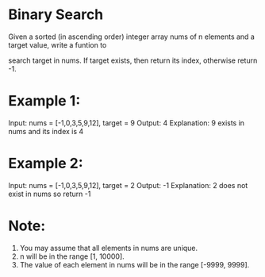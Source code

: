 # Binary Search 

Given a sorted (in ascending order) integer array nums of n elements and a target value, write a funtion to 

search target in nums. If target exists, then return its index, otherwise return -1. 

# Example 1:
Input: nums = [-1,0,3,5,9,12], target = 9
Output: 4
Explanation: 9 exists in nums and its index is 4 

# Example 2:
Input: nums = [-1,0,3,5,9,12], target = 2
Output: -1
Explanation: 2 does not exist in nums so return -1 

# Note:
1. You may assume that all elements in nums are unique. 
2. n will be in the range [1, 10000].
3. The value of each element in nums will be in the range [-9999, 9999]. 
